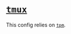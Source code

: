 # [`tmux`](https://github.com/tmux/tmux)

This config relies on [`tpm`](https://github.com/tmux-plugins/tpm).

